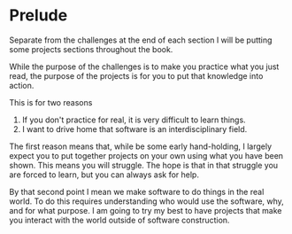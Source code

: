 # Prelude

Separate from the challenges at the end of each section I will be putting some projects
sections throughout the book.

While the purpose of the challenges is to make you practice what you just read,
the purpose of the projects is for you to put that knowledge into action.

This is for two reasons

1. If you don't practice for real, it is very difficult to learn things.
2. I want to drive home that software is an interdisciplinary field.

The first reason means that, while be some early hand-holding, I largely expect
you to put together projects on your own using what you have been shown.
This means you will struggle. The hope is that in that struggle you are forced to learn,
but you can always ask for help.

By that second point I mean we make software to do things in the real world.
To do this requires understanding who would use the software, why, and for what purpose.
I am going to try my best to have projects that make you interact with the world outside
of software construction.
